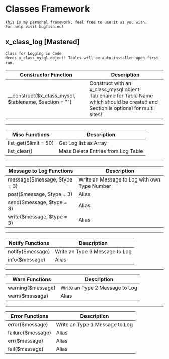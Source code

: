 # Classes Framework
	This is my personal framework, feel free to use it as you wish.  
	For help visit bugfish.eu!
	
	
## x_class_log [Mastered]
	Class for Logging in Code
	Needs x_class_mysql object! Tables will be auto-installed upon first run.

|Constructor Function|Description|
| --|-- |
|__construct($x_class_mysql, $tablename, $section = "") | Construct with an x_class_mysql object! Tablename for Table Name which should be created and Section is optional for multi sites!|
---------------------------------------
|Misc Functions|Description|
| --|-- |
|list_get($limit = 50)| Get Log list as Array |
|list_clear()| Mass Delete Entries from Log Table |
---------------------------------------
|Message to Log Functions|Description|
| --|-- |
|message($message, $type = 3)| Write an Message to Log with own Type Number| 
|post($message, $type = 3)| Alias | 
|send($message, $type = 3)| Alias | 
|write($message, $type = 3)| Alias | 
---------------------------------------
|Notify Functions|Description|
| --|-- |
|notify($message)| Write an Type 3 Message to Log | 
|info($message)| Alias | 
---------------------------------------
|Warn Functions|Description|
| --|-- |
|warning($message)| Write an Type 2 Message to Log | 
|warn($message)| Alias | 
---------------------------------------
|Error Functions|Description|
| --|-- |
|error($message)| Write an Type 1 Message to Log | 
|failure($message)| Alias |
|err($message)| Alias |
|fail($message)| Alias |